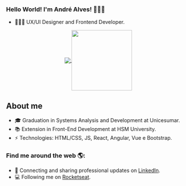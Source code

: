 ### Hello World! I'm André Alves! 🙋🏻‍♂️

-  👨🏻‍💻 UX/UI Designer and Frontend Developer.

<p align="center">
  <a href="https://github.com/anuraghazra/github-readme-stats">
    <img
      align="center"
      src="https://github-readme-stats.vercel.app/api/top-langs/?username=aalvs&layout=compact&bg_color=151515&text_color=9f9f9f"
    />
  </a>
  <a href="https://github.com/anuraghazra/github-readme-stats">
    <img
      align="center"
      height="165"
      src="https://github-readme-stats.vercel.app/api?username=aalvs&count_private=true&show_icons=true&title_color=fff&icon_color=79ff97&text_color=9f9f9f&bg_color=151515"
    />
  </a>
</p>

## About me 
 
-   🎓  Graduation in Systems Analysis and Development at Unicesumar.
-   📚  Extension in Front-End Development at HSM University.
-   ⚡  Technologies: HTML/CSS, JS, React, Angular, Vue e Bootstrap.

### Find me around the web 🌎:

- 💼 Connecting and sharing professional updates on <a href="https://www.linkedin.com/in/aalvs/">LinkedIn</a>.
- 💻 Following me on <a href="https://app.rocketseat.com.br/me/aalvs/">Rocketseat</a>.
